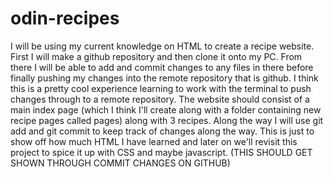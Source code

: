 # odin-recipes
I will be using my current knowledge on HTML to create a recipe website.
First I will make a github repository and then clone it onto my PC.
From there I will be able to add and commit changes to any files in there before finally pushing my changes into the remote repository that is github.
I think this is a pretty cool experience learning to work with the terminal to push changes through to a remote repository.
The website should consist of a main index page (which I think I'll create along with a folder containing new recipe pages called pages) along with 3 recipes. 
Along the way I will use git add and git commit to keep track of changes along the way. 
This is just to show off how much HTML I have learned and later on we'll revisit this project to spice it up with CSS and maybe javascript. (THIS SHOULD GET SHOWN THROUGH COMMIT CHANGES ON GITHUB)